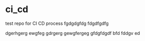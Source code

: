 # ci_cd
test repo for CI CD process
fgdgdgfdg
fdgdfgdfg

dgerhgerg
ewgfeg
gdrgerg
gewgfergeg
gfdgfdgdf
bfd
fddgv
ed